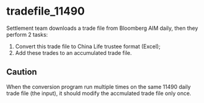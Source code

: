 # tradefile_11490
Settlement team downloads a trade file from Bloomberg AIM daily, then they perform 2 tasks:

1. Convert this trade file to China Life trustee format (Excel);
2. Add these trades to an accumulated trade file.

## Caution
When the conversion program run multiple times on the same 11490 daily trade file (the input), it should modify the accmulated trade file only once.
